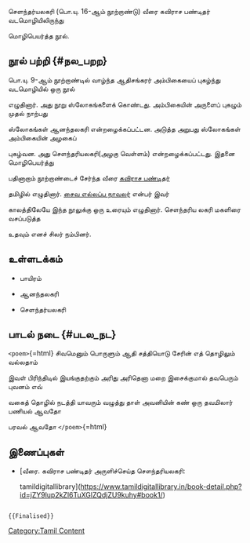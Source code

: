 செளந்தர்யலகரி (பொ.யு. 16-ஆம் நூற்றாண்டு) வீரை கவிராச பண்டிதர் வடமொழியிலிருந்து
மொழிபெயர்த்த நூல்.

## நூல் பற்றி {#நல_பறற}

பொ.யு. 9-ஆம் நூற்றாண்டில் வாழ்ந்த ஆதிசங்கரர் அம்பிகையைப் புகழ்ந்து வடமொழியில் ஒரு நூல்
எழுதினார். அது நூறு ஸ்லோகங்களைக் கொண்டது. அம்பிகையின் அருளைப் புகழும் முதல் நாற்பது
ஸ்லோகங்கள் ஆனந்தலகரி என்றழைக்கப்பட்டன. அடுத்த அறுபது ஸ்லோகங்கள் அம்பிகையின் அழகைப்
புகழ்வன. அது சௌந்தரியலகரி(அழகு வெள்ளம்) என்றழைக்கப்பட்டது. இதனை மொழிபெயர்த்து
பதினாறாம் நூற்றாண்டைச் சேர்ந்த வீரை [கவிராச பண்டிதர்](கவிராச_பண்டிதர் "wikilink")
தமிழில் எழுதினார். [சைவ எல்லப்ப நாவலர்](சைவ_எல்லப்ப_நாவலர் "wikilink") என்பர் இவர்
காலத்திலேயே இந்த நூலுக்கு ஒரு உரையும் எழுதினார். சௌந்தரிய லகரி மகளிரை வசப்படுத்த
உதவும் எனச் சிலர் நம்பினர்.

## உள்ளடக்கம்

-   பாயிரம்
-   ஆனந்தலகரி
-   செளந்தர்யலகரி

## பாடல் நடை {#படல_நட}

`<poem>`{=html} சிவமெனும் பொருளும் ஆதி சத்தியொடு சேரின் எத் தொழிலும் வல்லதாம்
இவள் பிரிந்திடில் இயங்குதற்கும் அரிது அரிதெனா மறை இசைக்குமால் தவபெரும் புவனம் எவ்
வகைத் தொழில் நடத்தி யாவரும் வழுத்து தாள் அவனியின் கண் ஒரு தவமிலார் பணியல் ஆவதோ
பரவல் ஆவதோ `</poem>`{=html}

## இணைப்புகள்

-   [வீரை. கவிராச பண்டிதர் அருளிச்செய்த சௌந்தரியலகரி:
    tamildigitallibrary](https://www.tamildigitallibrary.in/book-detail.php?id=jZY9lup2kZl6TuXGlZQdjZU9kuhy#book1/)

```{=mediawiki}
{{Finalised}}
```
[Category:Tamil Content](Category:Tamil_Content "wikilink")
